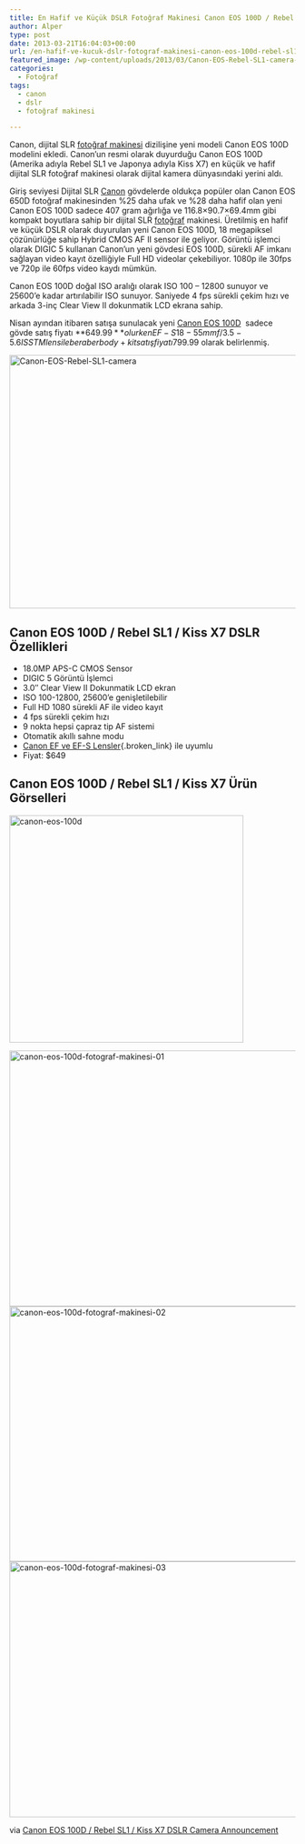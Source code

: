```yaml
---
title: En Hafif ve Küçük DSLR Fotoğraf Makinesi Canon EOS 100D / Rebel SL1 Duyuruldu
author: Alper
type: post
date: 2013-03-21T16:04:03+00:00
url: /en-hafif-ve-kucuk-dslr-fotograf-makinesi-canon-eos-100d-rebel-sl1-duyuruldu/
featured_image: /wp-content/uploads/2013/03/Canon-EOS-Rebel-SL1-camera-100x100.jpg
categories:
  - Fotoğraf
tags:
  - canon
  - dslr
  - fotoğraf makinesi

---
```

Canon, dijital SLR [fotoğraf makinesi][1] dizilişine yeni modeli Canon EOS 100D modelini ekledi. Canon&#8217;un resmi olarak duyurduğu Canon EOS 100D (Amerika adıyla Rebel SL1 ve Japonya adıyla Kiss X7) en küçük ve hafif dijital SLR fotoğraf makinesi olarak dijital kamera dünyasındaki yerini aldı.

Giriş seviyesi Dijital SLR [Canon][2] gövdelerde oldukça popüler olan Canon EOS 650D fotoğraf makinesinden %25 daha ufak ve %28 daha hafif olan yeni Canon EOS 100D sadece 407 gram ağırlığa ve 116.8&#215;90.7&#215;69.4mm gibi kompakt boyutlara sahip bir dijital SLR [fotoğraf][3] makinesi. Üretilmiş en hafif ve küçük DSLR olarak duyurulan yeni Canon EOS 100D, 18 megapiksel çözünürlüğe sahip Hybrid CMOS AF II sensor ile geliyor. Görüntü işlemci olarak DIGIC 5 kullanan Canon&#8217;un yeni gövdesi EOS 100D, sürekli AF imkanı sağlayan video kayıt özelliğiyle Full HD videolar çekebiliyor. 1080p ile 30fps ve 720p ile 60fps video kaydı mümkün.

Canon EOS 100D doğal ISO aralığı olarak ISO 100 &#8211; 12800 sunuyor ve 25600&#8217;e kadar artırılabilir ISO sunuyor. Saniyede 4 fps sürekli çekim hızı ve arkada 3-inç Clear View II dokunmatik LCD ekrana sahip.

Nisan ayından itibaren satışa sunulacak yeni [Canon EOS 100D][4]  sadece gövde satış fiyatı **$649.99** olurken EF-S 18-55mm f/3.5-5.6 IS STM lens ile beraber body + kit satış fiyatı $799.99 olarak belirlenmiş.

<img class="aligncenter size-full wp-image-13609" alt="Canon-EOS-Rebel-SL1-camera" src="https://www.murekkep.org/wp-content/uploads/2013/03/Canon-EOS-Rebel-SL1-camera.jpg" width="550" height="446" srcset="https://www.murekkep.org/wp-content/uploads/2013/03/Canon-EOS-Rebel-SL1-camera.jpg 550w, https://www.murekkep.org/wp-content/uploads/2013/03/Canon-EOS-Rebel-SL1-camera-400x324.jpg 400w, https://www.murekkep.org/wp-content/uploads/2013/03/Canon-EOS-Rebel-SL1-camera-50x40.jpg 50w, https://www.murekkep.org/wp-content/uploads/2013/03/Canon-EOS-Rebel-SL1-camera-123x100.jpg 123w, https://www.murekkep.org/wp-content/uploads/2013/03/Canon-EOS-Rebel-SL1-camera-246x200.jpg 246w, https://www.murekkep.org/wp-content/uploads/2013/03/Canon-EOS-Rebel-SL1-camera-376x305.jpg 376w" sizes="(max-width: 550px) 100vw, 550px" /> 

## Canon EOS 100D / Rebel SL1 / Kiss X7 DSLR Özellikleri

  * 18.0MP APS-C CMOS Sensor
  * DIGIC 5 Görüntü İşlemci
  * 3.0″ Clear View II Dokunmatik LCD ekran
  * ISO 100-12800, 25600&#8217;e genişletilebilir
  * Full HD 1080 sürekli AF ile video kayıt
  * 4 fps sürekli çekim hızı
  * 9 nokta hepsi çapraz tip AF sistemi
  * Otomatik akıllı sahne modu
  * [Canon EF ve EF-S Lensler][5]{.broken_link} ile uyumlu
  * Fiyat: $649

## Canon EOS 100D / Rebel SL1 / Kiss X7 Ürün Görselleri

<img class="aligncenter size-full wp-image-13608" alt="canon-eos-100d" src="https://www.murekkep.org/wp-content/uploads/2013/03/canon-eos-100d.jpg" width="412" height="400" srcset="https://www.murekkep.org/wp-content/uploads/2013/03/canon-eos-100d.jpg 412w, https://www.murekkep.org/wp-content/uploads/2013/03/canon-eos-100d-400x388.jpg 400w, https://www.murekkep.org/wp-content/uploads/2013/03/canon-eos-100d-50x48.jpg 50w, https://www.murekkep.org/wp-content/uploads/2013/03/canon-eos-100d-103x100.jpg 103w, https://www.murekkep.org/wp-content/uploads/2013/03/canon-eos-100d-206x200.jpg 206w, https://www.murekkep.org/wp-content/uploads/2013/03/canon-eos-100d-314x305.jpg 314w" sizes="(max-width: 412px) 100vw, 412px" /> 

<img class="aligncenter size-full wp-image-13610" alt="canon-eos-100d-fotograf-makinesi-01" src="https://www.murekkep.org/wp-content/uploads/2013/03/canon-eos-100d-fotograf-makinesi-01.jpg" width="600" height="450" srcset="https://www.murekkep.org/wp-content/uploads/2013/03/canon-eos-100d-fotograf-makinesi-01.jpg 600w, https://www.murekkep.org/wp-content/uploads/2013/03/canon-eos-100d-fotograf-makinesi-01-400x300.jpg 400w, https://www.murekkep.org/wp-content/uploads/2013/03/canon-eos-100d-fotograf-makinesi-01-50x37.jpg 50w, https://www.murekkep.org/wp-content/uploads/2013/03/canon-eos-100d-fotograf-makinesi-01-125x93.jpg 125w, https://www.murekkep.org/wp-content/uploads/2013/03/canon-eos-100d-fotograf-makinesi-01-266x200.jpg 266w, https://www.murekkep.org/wp-content/uploads/2013/03/canon-eos-100d-fotograf-makinesi-01-406x305.jpg 406w" sizes="(max-width: 600px) 100vw, 600px" /><img class="aligncenter size-full wp-image-13611" alt="canon-eos-100d-fotograf-makinesi-02" src="https://www.murekkep.org/wp-content/uploads/2013/03/canon-eos-100d-fotograf-makinesi-02.jpg" width="600" height="449" srcset="https://www.murekkep.org/wp-content/uploads/2013/03/canon-eos-100d-fotograf-makinesi-02.jpg 600w, https://www.murekkep.org/wp-content/uploads/2013/03/canon-eos-100d-fotograf-makinesi-02-400x299.jpg 400w, https://www.murekkep.org/wp-content/uploads/2013/03/canon-eos-100d-fotograf-makinesi-02-50x37.jpg 50w, https://www.murekkep.org/wp-content/uploads/2013/03/canon-eos-100d-fotograf-makinesi-02-125x93.jpg 125w, https://www.murekkep.org/wp-content/uploads/2013/03/canon-eos-100d-fotograf-makinesi-02-267x200.jpg 267w, https://www.murekkep.org/wp-content/uploads/2013/03/canon-eos-100d-fotograf-makinesi-02-407x305.jpg 407w" sizes="(max-width: 600px) 100vw, 600px" /><img class="aligncenter size-full wp-image-13612" alt="canon-eos-100d-fotograf-makinesi-03" src="https://www.murekkep.org/wp-content/uploads/2013/03/canon-eos-100d-fotograf-makinesi-03.jpg" width="600" height="450" srcset="https://www.murekkep.org/wp-content/uploads/2013/03/canon-eos-100d-fotograf-makinesi-03.jpg 600w, https://www.murekkep.org/wp-content/uploads/2013/03/canon-eos-100d-fotograf-makinesi-03-400x300.jpg 400w, https://www.murekkep.org/wp-content/uploads/2013/03/canon-eos-100d-fotograf-makinesi-03-50x37.jpg 50w, https://www.murekkep.org/wp-content/uploads/2013/03/canon-eos-100d-fotograf-makinesi-03-125x93.jpg 125w, https://www.murekkep.org/wp-content/uploads/2013/03/canon-eos-100d-fotograf-makinesi-03-266x200.jpg 266w, https://www.murekkep.org/wp-content/uploads/2013/03/canon-eos-100d-fotograf-makinesi-03-406x305.jpg 406w" sizes="(max-width: 600px) 100vw, 600px" /> 

via <a title="Canon EOS 100D / Rebel SL1 / Kiss X7 DSLR Camera Announcement" href="https://www.dailycameranews.com/2013/03/canon-eos-100d-rebel-sl1-kiss-x7-dslr-camera-announcement/" rel="external dofollow">Canon EOS 100D / Rebel SL1 / Kiss X7 DSLR Camera Announcement</a>

 [1]: https://www.murekkep.org/kamera "fotoğraf makinesi"
 [2]: https://www.murekkep.org/kamera/canon/ "canon"
 [3]: https://www.murekkep.org/fotograf "fotoğraf"
 [4]: https://www.murekkep.org/kamera/canon/eos-100d "canon eos 100d"
 [5]: https://www.murekkep.org/canonun-en-iyi-5-lensi-en-populer-canon-objektifler-11427 "canon en iyi lensler"